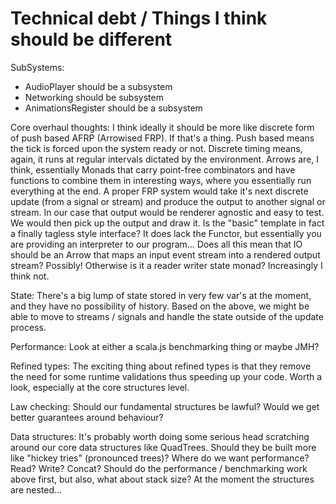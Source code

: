 # Technical debt / Things I think should be different

SubSystems:
- AudioPlayer should be a subsystem
- Networking should be subsystem
- AnimationsRegister should be a subsystem

Core overhaul thoughts:
I think ideally it should be more like discrete form of push based AFRP (Arrowised FRP). If that's a thing.
Push based means the tick is forced upon the system ready or not.
Discrete timing means, again, it runs at regular intervals dictated by the environment.
Arrows are, I think, essentially Monads that carry point-free combinators and have functions to combine them in interesting ways, where you essentially run everything at the end.
A proper FRP system would take it's next discrete update (from a signal or stream) and produce the output to another signal or stream. In our case that output would be renderer agnostic and easy to test. We would then pick up the output and draw it.
Is the "basic" template in fact a finally tagless style interface? It does lack the Functor, but essentially you are providing an interpreter to our program...
Does all this mean that IO should be an Arrow that maps an input event stream into a rendered output stream? Possibly! Otherwise is it a reader writer state monad? Increasingly I think not.

State:
There's a big lump of state stored in very few var's at the moment, and they have no possibility of history. Based on the above, we might be able to move to streams / signals and handle the state outside of the update process.

Performance:
Look at either a scala.js benchmarking thing or maybe JMH?

Refined types:
The exciting thing about refined types is that they remove the need for some runtime validations thus speeding up your code. Worth a look, especially at the core structures level.

Law checking:
Should our fundamental structures be lawful? Would we get better guarantees around behaviour?

Data structures:
It's probably worth doing some serious head scratching around our core data structures like QuadTrees. Should they be built more like "hickey tries" (pronounced trees)? Where do we want performance? Read? Write? Concat? Should do the performance / benchmarking work above first, but also, what about stack size? At the moment the structures are nested...

